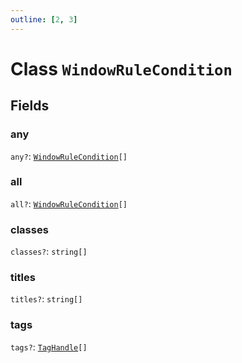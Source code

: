 ```yaml
---
outline: [2, 3]
---
```


# Class `WindowRuleCondition`




## Fields

### any <Badge type="danger" text="nullable" />

`any?`: <code><a href="/classes/WindowRuleCondition">WindowRuleCondition</a>[]</code>



### all <Badge type="danger" text="nullable" />

`all?`: <code><a href="/classes/WindowRuleCondition">WindowRuleCondition</a>[]</code>



### classes <Badge type="danger" text="nullable" />

`classes?`: <code>string[]</code>



### titles <Badge type="danger" text="nullable" />

`titles?`: <code>string[]</code>



### tags <Badge type="danger" text="nullable" />

`tags?`: <code><a href="/classes/TagHandle">TagHandle</a>[]</code>




